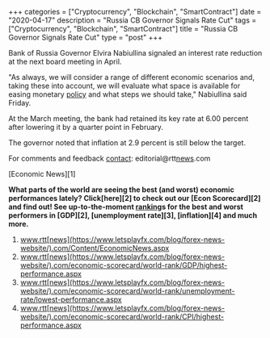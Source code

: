 +++
categories = ["Cryptocurrency", "Blockchain", "SmartContract"]
date = "2020-04-17"
description = "Russia CB Governor Signals Rate Cut"
tags = ["Cryptocurrency", "Blockchain", "SmartContract"]
title = "Russia CB Governor Signals Rate Cut"
type = "post"
+++

Bank of Russia Governor Elvira Nabiullina signaled an interest rate
reduction at the next board meeting in April.

"As always, we will consider a range of different economic scenarios
and, taking these into account, we will evaluate what space is available
for easing monetary [policy](https://www.fintechee.com/policy/) and what steps we should take," Nabiullina
said Friday.

At the March meeting, the bank had retained its key rate at 6.00 percent
after lowering it by a quarter point in February.

The governor noted that inflation at 2.9 percent is still below the
target.

For comments and feedback [contact](https://www.playgroundfx.com/contact/): editorial@rtt[news](https://www.letsplayfx.com/blog/forex-news-website/).com

[Economic News][1]

 **What parts of the world are seeing the best (and worst) economic
performances lately? Click[here][2] to check out our [Econ Scorecard][2]
and find out! See up-to-the-moment [ranking](https://www.playgroundfx.com/blog/crypto-exchange-ranking/)s for the best and worst
performers in [GDP][2], [unemployment rate][3], [inflation][4] and much
more.**

   1. www.rtt[news](https://www.letsplayfx.com/blog/forex-news-website/).com/Content/EconomicNews.aspx
   2. www.rtt[news](https://www.letsplayfx.com/blog/forex-news-website/).com/economic-scorecard/world-rank/GDP/highest-performance.aspx
   3. www.rtt[news](https://www.letsplayfx.com/blog/forex-news-website/).com/economic-scorecard/world-rank/unemployment-rate/lowest-performance.aspx
   4. www.rtt[news](https://www.letsplayfx.com/blog/forex-news-website/).com/economic-scorecard/world-rank/CPI/highest-performance.aspx